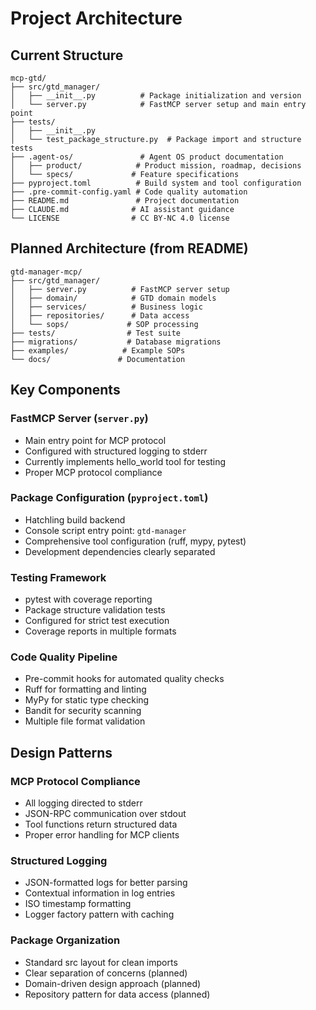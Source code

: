 # Project Architecture

## Current Structure
```
mcp-gtd/
├── src/gtd_manager/
│   ├── __init__.py          # Package initialization and version
│   └── server.py            # FastMCP server setup and main entry point
├── tests/
│   ├── __init__.py
│   └── test_package_structure.py  # Package import and structure tests
├── .agent-os/               # Agent OS product documentation
│   ├── product/            # Product mission, roadmap, decisions
│   └── specs/             # Feature specifications
├── pyproject.toml          # Build system and tool configuration
├── .pre-commit-config.yaml # Code quality automation
├── README.md               # Project documentation
├── CLAUDE.md              # AI assistant guidance
└── LICENSE                # CC BY-NC 4.0 license
```

## Planned Architecture (from README)
```
gtd-manager-mcp/
├── src/gtd_manager/
│   ├── server.py          # FastMCP server setup
│   ├── domain/            # GTD domain models
│   ├── services/          # Business logic
│   ├── repositories/      # Data access
│   └── sops/             # SOP processing
├── tests/                # Test suite
├── migrations/           # Database migrations
├── examples/            # Example SOPs
└── docs/               # Documentation
```

## Key Components

### FastMCP Server (`server.py`)
- Main entry point for MCP protocol
- Configured with structured logging to stderr
- Currently implements hello_world tool for testing
- Proper MCP protocol compliance

### Package Configuration (`pyproject.toml`)
- Hatchling build backend
- Console script entry point: `gtd-manager`
- Comprehensive tool configuration (ruff, mypy, pytest)
- Development dependencies clearly separated

### Testing Framework
- pytest with coverage reporting
- Package structure validation tests
- Configured for strict test execution
- Coverage reports in multiple formats

### Code Quality Pipeline
- Pre-commit hooks for automated quality checks
- Ruff for formatting and linting
- MyPy for static type checking
- Bandit for security scanning
- Multiple file format validation

## Design Patterns

### MCP Protocol Compliance
- All logging directed to stderr
- JSON-RPC communication over stdout
- Tool functions return structured data
- Proper error handling for MCP clients

### Structured Logging
- JSON-formatted logs for better parsing
- Contextual information in log entries
- ISO timestamp formatting
- Logger factory pattern with caching

### Package Organization
- Standard src layout for clean imports
- Clear separation of concerns (planned)
- Domain-driven design approach (planned)
- Repository pattern for data access (planned)